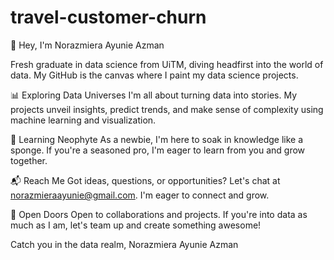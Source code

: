 # travel-customer-churn


👋 Hey, I'm Norazmiera Ayunie Azman

Fresh graduate in data science from UiTM, diving headfirst into the world of data. My GitHub is the canvas where I paint my data science projects.

📊 Exploring Data Universes
I'm all about turning data into stories. My projects unveil insights, predict trends, and make sense of complexity using machine learning and visualization.

🚀 Learning Neophyte
As a newbie, I'm here to soak in knowledge like a sponge. If you're a seasoned pro, I'm eager to learn from you and grow together.

📬 Reach Me
Got ideas, questions, or opportunities? Let's chat at norazmieraayunie@gmail.com. I'm eager to connect and grow. 

🌱 Open Doors
Open to collaborations and projects. If you're into data as much as I am, let's team up and create something awesome!

Catch you in the data realm,
Norazmiera Ayunie Azman
